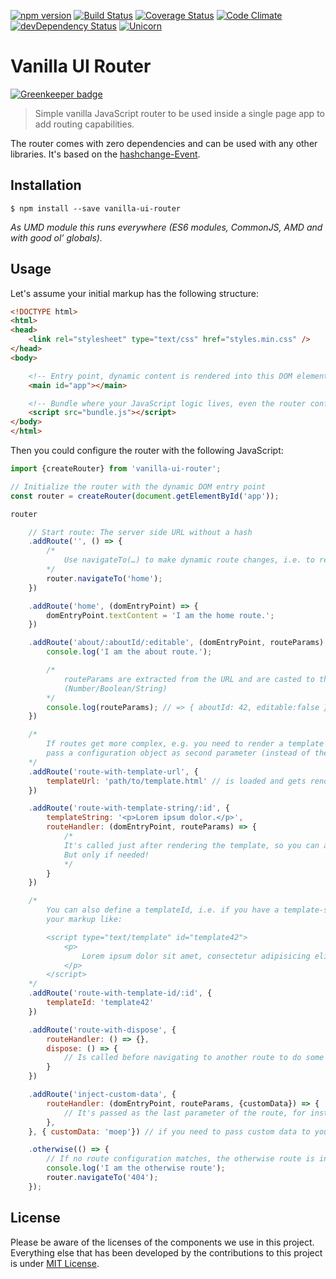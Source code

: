 [![npm version](https://badge.fury.io/js/vanilla-ui-router.svg)](http://badge.fury.io/js/vanilla-ui-router)
[![Build Status](https://travis-ci.org/micromata/vanilla-ui-router.svg?branch=master)](https://travis-ci.org/micromata/vanilla-ui-router)
[![Coverage Status](https://coveralls.io/repos/github/micromata/vanilla-ui-router/badge.svg?branch=master)](https://coveralls.io/github/micromata/vanilla-ui-router?branch=master)
[![Code Climate](https://codeclimate.com/github/micromata/vanilla-ui-router/badges/gpa.svg)](https://codeclimate.com/github/micromata/vanilla-ui-router)
[![devDependency Status](https://david-dm.org/micromata/vanilla-ui-router/dev-status.svg?theme=shields.io)](https://david-dm.org/micromata/vanilla-ui-router#info=devDependencies)
[![Unicorn](https://img.shields.io/badge/unicorn-approved-ff69b4.svg?style=flat)](https://www.youtube.com/watch?v=qRC4Vk6kisY)

# Vanilla UI Router

[![Greenkeeper badge](https://badges.greenkeeper.io/micromata/vanilla-ui-router.svg)](https://greenkeeper.io/)

> Simple vanilla JavaScript router to be used inside a single page app to add routing capabilities.

The router comes with zero dependencies and can be used with any other libraries. It's based on the [hashchange-Event](https://developer.mozilla.org/docs/Web/API/WindowEventHandlers/onhashchange).

## Installation

```
$ npm install --save vanilla-ui-router
```
*As UMD module this runs everywhere (ES6 modules, CommonJS, AMD and with good ol’ globals).*

## Usage
Let's assume your initial markup has the following structure:

```html
<!DOCTYPE html>
<html>
<head>
	<link rel="stylesheet" type="text/css" href="styles.min.css" />
</head>
<body>

	<!-- Entry point, dynamic content is rendered into this DOM element -->
	<main id="app"></main>

	<!-- Bundle where your JavaScript logic lives, even the router configuration -->
	<script src="bundle.js"></script>
</body>
</html>
```

Then you could configure the router with the following JavaScript:

```javascript
import {createRouter} from 'vanilla-ui-router';

// Initialize the router with the dynamic DOM entry point
const router = createRouter(document.getElementById('app'));

router

	// Start route: The server side URL without a hash
	.addRoute('', () => {
		/*
			Use navigateTo(…) to make dynamic route changes, i.e. to redirect to another route
		*/
		router.navigateTo('home');
	})

	.addRoute('home', (domEntryPoint) => {
		domEntryPoint.textContent = 'I am the home route.';
	})

	.addRoute('about/:aboutId/:editable', (domEntryPoint, routeParams) => {
		console.log('I am the about route.');

		/*
			routeParams are extracted from the URL and are casted to the correct type
			(Number/Boolean/String)
		*/
		console.log(routeParams); // => { aboutId: 42, editable:false }
	})

	/*
		If routes get more complex, e.g. you need to render a template URL,
		pass a configuration object as second parameter (instead of the function)
	*/
	.addRoute('route-with-template-url', {
		templateUrl: 'path/to/template.html' // is loaded and gets rendered
	})

	.addRoute('route-with-template-string/:id', {
		templateString: '<p>Lorem ipsum dolor.</p>',
		routeHandler: (domEntryPoint, routeParams) => {
			/*
			It's called just after rendering the template, so you can add route-specific logic.
			But only if needed!
			*/
		}
	})

	/*
		You can also define a templateId, i.e. if you have a template-script inside
		your markup like:

		<script type="text/template" id="template42">
			<p>
				Lorem ipsum dolor sit amet, consectetur adipisicing elit. Dolor, tenetur?
			</p>
		</script>
	*/
	.addRoute('route-with-template-id/:id', {
		templateId: 'template42'
	})

	.addRoute('route-with-dispose', {
		routeHandler: () => {},
		dispose: () => {
			// Is called before navigating to another route to do some cleanup if needed.
		}
	})

	.addRoute('inject-custom-data', {
		routeHandler: (domEntryPoint, routeParams, {customData}) => {
			// It's passed as the last parameter of the route, for instance to pass a redux store.
		},
	}, { customData: 'moep'}) // if you need to pass custom data to your routes

	.otherwise(() => {
		// If no route configuration matches, the otherwise route is invoked.
		console.log('I am the otherwise route');
		router.navigateTo('404');
	});

```

## License

Please be aware of the licenses of the components we use in this project. Everything else that has been developed by the contributions to this project is under [MIT License](LICENSE).
